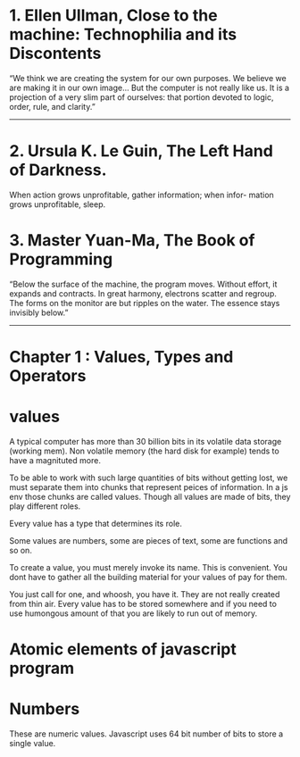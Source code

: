 # 1. Ellen Ullman, Close to the machine: Technophilia and its Discontents

“We think we are creating the system for our own purposes. We believe we are making it in our own image... But the computer is not really like us. It is a projection of a very slim part of ourselves: that portion devoted to logic, order, rule, and clarity.”

---

# 2. Ursula K. Le Guin, The Left Hand of Darkness.

When action grows unprofitable, gather information; when infor- mation grows unprofitable, sleep.

# 3. Master Yuan-Ma, The Book of Programming

“Below the surface of the machine, the program moves. Without effort, it expands and contracts. In great harmony, electrons scatter and regroup. The forms on the monitor are but ripples on the water. The essence stays invisibly below.”

---

# Chapter 1 : Values, Types and Operators

# values

A typical computer has more than 30 billion bits in its volatile data storage (working mem). Non volatile memory (the hard disk for example) tends to have a magnituted more.

To be able to work with such large quantities of bits without getting lost, we must separate them into chunks that represent peices of information. In a js env those chunks are called values. Though all values are made of bits, they play different roles.

Every value has a type that determines its role.

Some values are numbers, some are pieces of text, some are functions and so on.

To create a value, you must merely invoke its name. This is convenient. You dont have to gather all the building material for your values of pay for them.

You just call for one, and whoosh, you have it. They are not really created from thin air. Every value has to be stored somewhere and if you need to use humongous amount of that you are likely to run out of memory.

# Atomic elements of javascript program

# Numbers

These are numeric values. Javascript uses 64 bit number of bits to store a single value.
